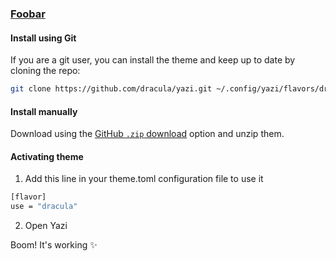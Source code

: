 ### [Foobar](https://foobar.com)

#### Install using Git

If you are a git user, you can install the theme and keep up to date by cloning the repo:

```bash
git clone https://github.com/dracula/yazi.git ~/.config/yazi/flavors/dracula.yazi
```

#### Install manually

Download using the [GitHub `.zip` download](https://github.com/dracula/yazi/archive/main.zip) option and unzip them.

#### Activating theme

1. Add this line in your theme.toml configuration file to use it

```bash
[flavor]
use = "dracula"
```

2. Open Yazi

Boom! It's working ✨
